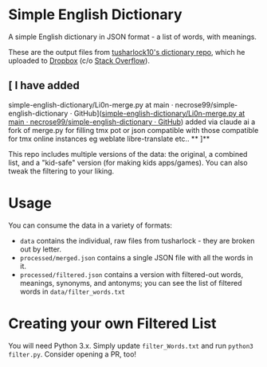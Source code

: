 # Simple English Dictionary

A simple English dictionary in JSON format - a list of words, with meanings.

These are the output files from [tusharlock10's dictionary repo](https://github.com/tusharlock10/Dictionary), which he uploaded to [Dropbox](https://www.dropbox.com/s/qjdgnf6npiqymgs/data.7z?dl=1) (c/o [Stack Overflow](https://stackoverflow.com/a/54982015/)).


## [ I have added

simple-english-dictionary/Li0n-merge.py at main · necrose99/simple-english-dictionary · GitHub]([simple-english-dictionary/Li0n-merge.py at main · necrose99/simple-english-dictionary · GitHub](https://github.com/necrose99/simple-english-dictionary/blob/main/Li0n-merge.py)) added via claude ai a fork of merge.py for filling tmx pot or json compatible with those compatible for tmx online instances eg weblate libre-translate etc.. ** ]**

This repo includes multiple versions of the data: the original, a combined list, and a "kid-safe" version (for making kids apps/games). You can also tweak the filtering to your liking.

# Usage

You can consume the data in a variety of formats:

- `data` contains the individual, raw files from tusharlock - they are broken out by letter.
- `processed/merged.json` contains a single JSON file with all the words in it.
- `processed/filtered.json` contains a version with filtered-out words, meanings, synonyms, and antonyms; you can see the list of filtered words in `data/filter_words.txt`

# Creating your own Filtered List

You will need Python 3.x. Simply update `filter_Words.txt` and run `python3 filter.py`. Consider opening a PR, too!
